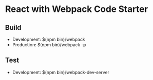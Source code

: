 # React with Webpack Code Starter

## Build

+ Development: $(npm bin)/webpack
+ Production: $(npm bin)/webpack -p

## Test

+ Development: $(npm bin)/webpack-dev-server
